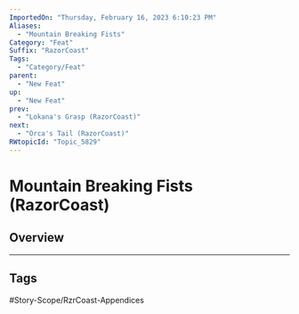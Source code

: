 ```yaml
---
ImportedOn: "Thursday, February 16, 2023 6:10:23 PM"
Aliases:
  - "Mountain Breaking Fists"
Category: "Feat"
Suffix: "RazorCoast"
Tags:
  - "Category/Feat"
parent:
  - "New Feat"
up:
  - "New Feat"
prev:
  - "Lokana's Grasp (RazorCoast)"
next:
  - "Orca's Tail (RazorCoast)"
RWtopicId: "Topic_5829"
---
```

# Mountain Breaking Fists (RazorCoast)
## Overview

---
## Tags
#Story-Scope/RzrCoast-Appendices

